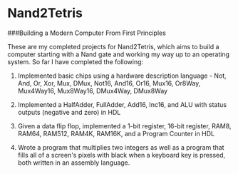 # Nand2Tetris

###Building a Modern Computer From First Principles

These are my completed projects for Nand2Tetris, which aims to build a computer starting with a Nand gate and working my way up to an operating system. So far I have completed the following:

1. Implemented basic chips using a hardware description language - Not, And, Or, Xor, Mux, DMux, Not16, And16, Or16, Mux16, Or8Way, Mux4Way16, Mux8Way16, DMux4Way, DMux8Way

2. Implemented a HalfAdder, FullAdder, Add16, Inc16, and ALU with status outputs (negative and zero) in HDL

3. Given a data flip flop, implemented a 1-bit register, 16-bit register, RAM8, RAM64, RAM512, RAM4K, RAM16K, and a Program Counter in HDL

4. Wrote a program that multiplies two integers as well as a program that fills all of a screen's pixels with black when a keyboard key is pressed, both written in an assembly language.

